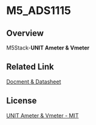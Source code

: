 # M5_ADS1115

## Overview

M5Stack-**UNIT Ameter &  Vmeter**

## Related Link

[Docment & Datasheet](https://docs.m5stack.com/en/unit/ameter)

## License

[UNIT Ameter & Vmeter - MIT](LICENSE)

